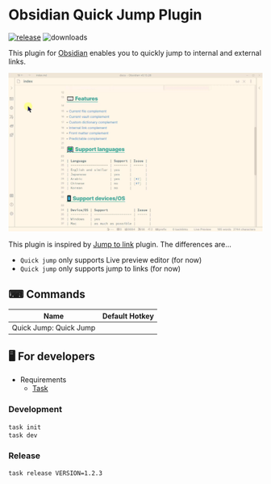 # Obsidian Quick Jump Plugin

[![release](https://img.shields.io/github/release/tadashi-aikawa/obsidian-quick-jump-plugin.svg)](https://github.com/tadashi-aikawa/obsidian-quick-jump-plugin/releases/latest)
![downloads](https://img.shields.io/github/downloads/tadashi-aikawa/obsidian-quick-jump-plugin/total)

This plugin for [Obsidian] enables you to quickly jump to internal and external links.

![](https://raw.githubusercontent.com/tadashi-aikawa/obsidian-quick-jump-plugin/master/resources/quick-jump.gif)

This plugin is inspired by [Jump to link] plugin. The differences are...

- `Quick jump` only supports Live preview editor (for now)
- `Quick jump` only supports jump to links (for now)

## ⌨ Commands

| Name                   | Default Hotkey |
|------------------------|---------------|
| Quick Jump: Quick Jump |               |

## 🖥️ For developers

- Requirements
  - [Task]

### Development

```console
task init
task dev
```

### Release

```
task release VERSION=1.2.3
```

[Obsidian]: https://obsidian.md/
[Task]: https://github.com/go-task/task
[Jump to link]: https://github.com/mrjackphil/obsidian-jump-to-link
